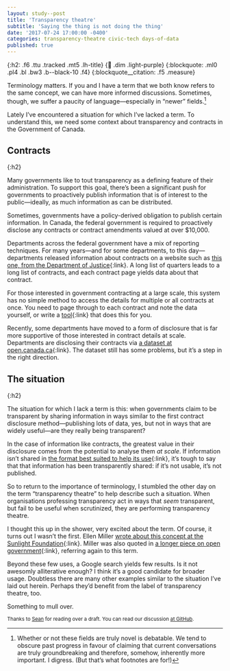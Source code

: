 ```yaml
---
layout: study--post
title: 'Transparency theatre'
subtitle: 'Saying the thing is not doing the thing'
date: '2017-07-24 17:00:00 -0400'
categories: transparency-theatre civic-tech days-of-data
published: true
---
```


{:h2: .f6 .ttu .tracked .mt5 .lh-title}
{:link: .dim .light-purple}
{:blockquote: .ml0 .pl4 .bl .bw3 .b--black-10 .f4}
{:blockquote__citation: .f5 .measure}

Terminology matters. If you and I have a term that we both know refers to the same
concept, we can have more informed discussions. Sometimes, though, we suffer a paucity
of language—especially in “newer” fields.[^newer-fields]

Lately I’ve encountered a situation for which I’ve lacked a term. To understand this,
we need some context about transparency and contracts in the Government of Canada.

## Contracts
{:h2}

Many governments like to tout transparency as a defining feature of their administration.
To support this goal, there’s been a significant push for governments to proactively
publish information that is of interest to the public—ideally, as much information as can
be distributed.

Sometimes, governments have a policy-derived obligation to publish certain information.
In Canada, the federal government is required to proactively disclose any contracts or
contract amendments valued at over $10,000.

Departments across the federal government have a mix of reporting techniques. For many
years—and for some departments, to this day—departments released information about contracts
on a website such as [this one, from the Department of Justice](http://www.justice.gc.ca/eng/trans/pd-dp/contra/rep-rap.asp){:link}.
A long list of quarters leads to a long list of contracts, and each contract page yields data
about that contract.

For those interested in government contracting at a large scale, this system has no simple method to
access the details for multiple or all contracts at once. You need to page through to each contract
and note the data yourself, or write a [tool](https://github.com/GoC-Spending/goc-spending-mini){:link}
that does this for you.

Recently, some departments have moved to a form of disclosure that is far more supportive of those
interested in contract details at scale. Departments are disclosing their contracts via [a dataset
at open.canada.ca](http://open.canada.ca/data/en/dataset/d8f85d91-7dec-4fd1-8055-483b77225d8b){:link}.
The dataset still has some problems, but it’s a step in the right direction.

## The situation
{:h2}

The situation for which I lack a term is this: when governments claim to be transparent by sharing
information in ways similar to the first contract disclosure method—publishing lots of data, yes,
but not in ways that are widely useful—are they really being transparent?

In the case of information like contracts, the greatest value in their disclosure comes from
the potential to analyse them *at scale*. If information isn’t shared in [the format best suited
to help its use](https://sunlightfoundation.com/opendataguidelines/#open-formats){:link}, it’s
tough to say that that information has been transparently shared: if it’s not usable, it’s not published.

So to return to the importance of terminology, I stumbled the other day on the term “transparency
theatre” to help describe such a situation. When organisations professing transparency act in ways
that *seem* transparent, but fail to be useful when scrutinized, they are performing transparency theatre.

I thought this up in the shower, very excited about the term. Of course, it turns out I wasn’t the first. Ellen Miller [wrote about this
concept at the Sunlight Foundation](https://sunlightfoundation.com/2010/06/25/whither-transparency/){:link}.
Miller was also quoted in [a longer piece on open government](http://www.nbcnews.com/id/32128642/ns/politics-cq_politics/t/open-government-or-transparency-theater/){:link},
referring again to this term.

Beyond these few uses, a Google search yields few results. Is it not awesomly alliterative enough?
I think it’s a good candidate for broader usage. Doubtless there are many other examples similar
to the situation I’ve laid out herein. Perhaps they’d benefit from the label of transparency theatre,
too.

Something to mull over.

<small class="f6 i">Thanks to [Sean](https://twitter.com/sboots) for reading over a draft. You can read our discussion
[at GitHub](https://github.com/lchski/lucascherkewski.com/pull/5).</small>

[^newer-fields]: Whether or not these fields are truly novel is debatable. We tend to
	obscure past progress in favour of claiming that current conversations are truly
	groundbreaking and therefore, somehow, inherently more important. I digress.
	(But that’s what footnotes are for!)

